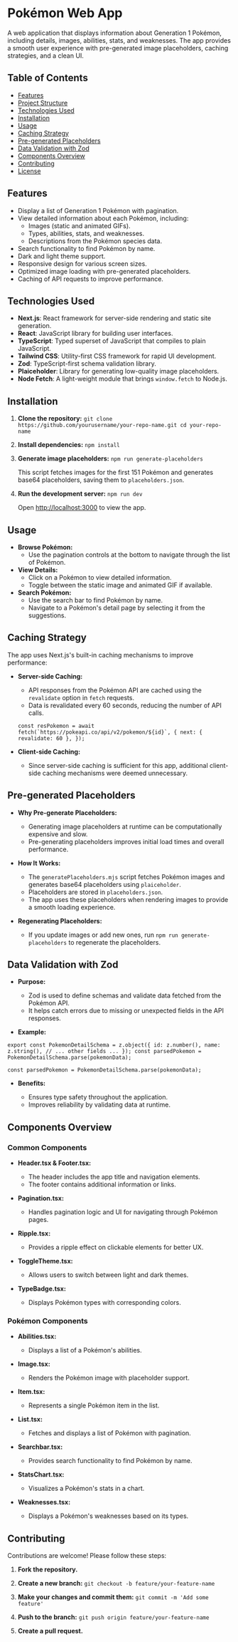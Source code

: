 # Pokémon Web App

A web application that displays information about Generation 1 Pokémon, including details, images, abilities, stats, and weaknesses. The app provides a smooth user experience with pre-generated image placeholders, caching strategies, and a clean UI.

## Table of Contents

-   [Features](#features)
-   [Project Structure](#project-structure)
-   [Technologies Used](#technologies-used)
-   [Installation](#installation)
-   [Usage](#usage)
-   [Caching Strategy](#caching-strategy)
-   [Pre-generated Placeholders](#pre-generated-placeholders)
-   [Data Validation with Zod](#data-validation-with-zod)
-   [Components Overview](#components-overview)
-   [Contributing](#contributing)
-   [License](#license)

## Features

-   Display a list of Generation 1 Pokémon with pagination.
-   View detailed information about each Pokémon, including:
    -   Images (static and animated GIFs).
    -   Types, abilities, stats, and weaknesses.
    -   Descriptions from the Pokémon species data.
-   Search functionality to find Pokémon by name.
-   Dark and light theme support.
-   Responsive design for various screen sizes.
-   Optimized image loading with pre-generated placeholders.
-   Caching of API requests to improve performance.

## Technologies Used

-   **Next.js**: React framework for server-side rendering and static site generation.
-   **React**: JavaScript library for building user interfaces.
-   **TypeScript**: Typed superset of JavaScript that compiles to plain JavaScript.
-   **Tailwind CSS**: Utility-first CSS framework for rapid UI development.
-   **Zod**: TypeScript-first schema validation library.
-   **Plaiceholder**: Library for generating low-quality image placeholders.
-   **Node Fetch**: A light-weight module that brings `window.fetch` to Node.js.

## Installation

1.  **Clone the repository:** `git clone https://github.com/yourusername/your-repo-name.git
    cd your-repo-name` 
    
2.  **Install dependencies:** `npm install` 
    
3.  **Generate image placeholders:** `npm run generate-placeholders` 
    
    This script fetches images for the first 151 Pokémon and generates base64 placeholders, saving them to `placeholders.json`.
    
4.  **Run the development server:** `npm run dev` 
    
    Open [http://localhost:3000](http://localhost:3000) to view the app.
    

## Usage

-   **Browse Pokémon:**
    -   Use the pagination controls at the bottom to navigate through the list of Pokémon.
-   **View Details:**
    -   Click on a Pokémon to view detailed information.
    -   Toggle between the static image and animated GIF if available.
-   **Search Pokémon:**
    -   Use the search bar to find Pokémon by name.
    -   Navigate to a Pokémon's detail page by selecting it from the suggestions.

## Caching Strategy

The app uses Next.js's built-in caching mechanisms to improve performance:

-   **Server-side Caching:**
    
    -   API responses from the Pokémon API are cached using the `revalidate` option in `fetch` requests.
    -   Data is revalidated every 60 seconds, reducing the number of API calls.
    
    ``const resPokemon = await fetch(`https://pokeapi.co/api/v2/pokemon/${id}`, {
      next: { revalidate: 60 },
    });`` 
    
-   **Client-side Caching:**
    
    -   Since server-side caching is sufficient for this app, additional client-side caching mechanisms were deemed unnecessary.

## Pre-generated Placeholders

-   **Why Pre-generate Placeholders:**
    
    -   Generating image placeholders at runtime can be computationally expensive and slow.
    -   Pre-generating placeholders improves initial load times and overall performance.
-   **How It Works:**
    
    -   The `generatePlaceholders.mjs` script fetches Pokémon images and generates base64 placeholders using `plaiceholder`.
    -   Placeholders are stored in `placeholders.json`.
    -   The app uses these placeholders when rendering images to provide a smooth loading experience.
-   **Regenerating Placeholders:**
    
    -   If you update images or add new ones, run `npm run generate-placeholders` to regenerate the placeholders.

## Data Validation with Zod

-   **Purpose:**
    
    -   Zod is used to define schemas and validate data fetched from the Pokémon API.
    -   It helps catch errors due to missing or unexpected fields in the API responses.
-   **Example:**
    
``export const PokemonDetailSchema = z.object({ id: z.number(), name: z.string(), // ... other fields ... }); const parsedPokemon = PokemonDetailSchema.parse(pokemonData);``

``const parsedPokemon = PokemonDetailSchema.parse(pokemonData);``

    
-   **Benefits:**
    
    -   Ensures type safety throughout the application.
    -   Improves reliability by validating data at runtime.

## Components Overview

### **Common Components**

-   **Header.tsx & Footer.tsx:**
    
    -   The header includes the app title and navigation elements.
    -   The footer contains additional information or links.
-   **Pagination.tsx:**
    
    -   Handles pagination logic and UI for navigating through Pokémon pages.
-   **Ripple.tsx:**
    
    -   Provides a ripple effect on clickable elements for better UX.
-   **ToggleTheme.tsx:**
    
    -   Allows users to switch between light and dark themes.
-   **TypeBadge.tsx:**
    
    -   Displays Pokémon types with corresponding colors.

### **Pokémon Components**

-   **Abilities.tsx:**
    
    -   Displays a list of a Pokémon's abilities.
-   **Image.tsx:**
    
    -   Renders the Pokémon image with placeholder support.
-   **Item.tsx:**
    
    -   Represents a single Pokémon item in the list.
-   **List.tsx:**
    
    -   Fetches and displays a list of Pokémon with pagination.
-   **Searchbar.tsx:**
    
    -   Provides search functionality to find Pokémon by name.
-   **StatsChart.tsx:**
    
    -   Visualizes a Pokémon's stats in a chart.
-   **Weaknesses.tsx:**
    
    -   Displays a Pokémon's weaknesses based on its types.

## Contributing

Contributions are welcome! Please follow these steps:

1.  **Fork the repository.**
    
2.  **Create a new branch:** `git checkout -b feature/your-feature-name` 
    
4.  **Make your changes and commit them:** `git commit -m 'Add some feature'` 
    
5.  **Push to the branch:** `git push origin feature/your-feature-name` 
    
6.  **Create a pull request.**